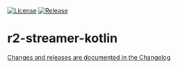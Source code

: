 [![License](https://img.shields.io/badge/License-BSD%203--Clause-blue.svg)](/LICENSE)
[![Release](https://jitpack.io/v/readium/r2-streamer-kotlin.svg)](https://jitpack.io/#readium/r2-streamer-kotlin)
# r2-streamer-kotlin

[Changes and releases are documented in the Changelog](CHANGELOG.md)
